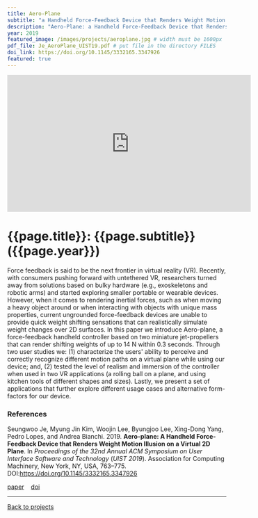 ```yaml
---
title: Aero-Plane
subtitle: "a Handheld Force-Feedback Device that Renders Weight Motion Illusion on a Virtual 2D Plane"
description: "Aero-Plane: a Handheld Force-Feedback Device that Renders Weight Motion Illusion on a Virtual 2D Plane"
year: 2019
featured_image: /images/projects/aeroplane.jpg # width must be 1600px	
pdf_file: Je_AeroPlane_UIST19.pdf # put file in the directory FILES
doi_link: https://doi.org/10.1145/3332165.3347926
featured: true
---
```



<iframe width="560" height="315" src="https://www.youtube.com/embed/-8yYRvdDKPM" frameborder="0" allow="accelerometer; autoplay; encrypted-media; gyroscope; picture-in-picture" allowfullscreen></iframe>

<!-- DO NOT CHANGE MANUALLY -->
# {{page.title}}: {{page.subtitle}} ({{page.year}})

Force feedback is said to be the next frontier in virtual reality (VR). Recently, with consumers pushing forward with untethered VR, researchers turned away from solutions based on bulky hardware (e.g., exoskeletons and robotic arms) and started exploring smaller portable or wearable devices. However, when it comes to rendering inertial forces, such as when moving a heavy object around or when interacting with objects with unique mass properties, current ungrounded force-feedback devices are unable to provide quick weight shifting sensations that can realistically simulate weight changes over 2D surfaces. In this paper we introduce Aero-plane, a force-feedback handheld controller based on two miniature jet-propellers that can render shifting weights of up to 14 N within 0.3 seconds. Through two user studies we: (1) characterize the users' ability to perceive and correctly recognize different motion paths on a virtual plane while using our device; and, (2) tested the level of realism and immersion of the controller when used in two VR applications (a rolling ball on a plane, and using kitchen tools of different shapes and sizes). Lastly, we present a set of applications that further explore different usage cases and alternative form-factors for our device. 


### References

Seungwoo Je, Myung Jin Kim, Woojin Lee, Byungjoo Lee, Xing-Dong Yang, Pedro Lopes, and Andrea Bianchi. 2019. **Aero-plane: A Handheld Force-Feedback Device that Renders Weight Motion Illusion on a Virtual 2D Plane**. In <i>Proceedings of the 32nd Annual ACM Symposium on User Interface Software and Technology</i> (_UIST 2019_). Association for Computing Machinery, New York, NY, USA, 763–775. DOI:https://doi.org/10.1145/3332165.3347926

<!-- DO NOT CHANGE MANUALLY -->
<a href="{{ site.url }}/files/{{ page.year }}/{{ page.pdf_file }}" target="_blank">paper</a>&nbsp;&nbsp;&nbsp;
<a href="{{ page.doi_link }}" target="_blank">doi</a>

--- 

<a href="/index.html" class="button button--large">Back to projects</a>
